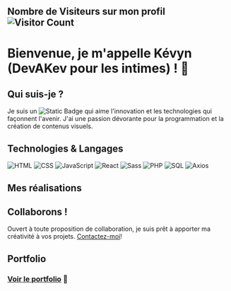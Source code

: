 ## Nombre de Visiteurs sur mon profil ![Visitor Count](https://profile-counter.glitch.me/{DEVAKEV}/count.svg)

# Bienvenue, je m'appelle Kévyn (DevAKev pour les intimes) ! 👋

## Qui suis-je ?
Je suis un ![Static Badge](https://img.shields.io/badge/Développeur%20Full%20Stack-24bbe8) qui aime l'innovation et les technologies qui façonnent l'avenir. J'ai une passion dévorante pour la programmation et la création de contenus visuels. 

## Technologies & Langages
![HTML](https://img.shields.io/badge/HTML-239120?style=for-the-badge&logo=html5&logoColor=white) 
![CSS](https://img.shields.io/badge/CSS-239120?&style=for-the-badge&logo=css3&logoColor=white)
![JavaScript](https://img.shields.io/badge/JavaScript-323330?style=for-the-badge&logo=javascript&logoColor=F7DF1E)
![React](https://img.shields.io/badge/React-20232A?style=for-the-badge&logo=react&logoColor=61DAFB)
![Sass](https://img.shields.io/badge/Sass-CC6699?style=for-the-badge&logo=sass&logoColor=white)
![PHP](https://img.shields.io/badge/PHP-777BB4?style=for-the-badge&logo=php&logoColor=white)
![SQL](https://img.shields.io/badge/SQL-00000F?style=for-the-badge&logo=sql&logoColor=white)
![Axios](https://img.shields.io/badge/Axios-00000F?style=for-the-badge&logo=axios&logoColor=white)

## Mes réalisations

## Collaborons !
Ouvert à toute proposition de collaboration, je suis prêt à apporter ma créativité à vos projets. [Contactez-moi](https://devakev.github.io/aiche-kevyn)!

## Portfolio
### [Voir le portfolio](https://devakev.github.io/aiche-kevyn) 🚀
